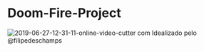 # Doom-Fire-Project
![2019-06-27-12-31-11-_online-video-cutter com_](https://user-images.githubusercontent.com/49910898/60280637-b3993c00-98d9-11e9-8a00-ca50c11cc727.gif)
Idealizado pelo @filipedeschamps
